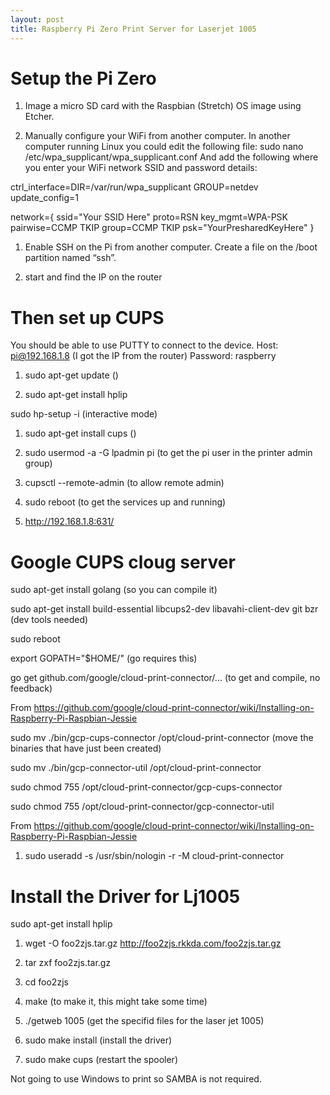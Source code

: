 ```yaml
---
layout: post
title: Raspberry Pi Zero Print Server for Laserjet 1005
---
```


# Setup the Pi Zero

1. Image a micro SD card with the Raspbian (Stretch) OS image using Etcher.

1. Manually configure your WiFi from another computer. In another computer running Linux you could edit the following file: sudo nano /etc/wpa_supplicant/wpa_supplicant.conf
And add the following where you enter your WiFi network SSID and password details:

ctrl_interface=DIR=/var/run/wpa_supplicant GROUP=netdev
update_config=1

network={
    ssid="Your SSID Here"
    proto=RSN
    key_mgmt=WPA-PSK
    pairwise=CCMP TKIP
    group=CCMP TKIP
    psk="YourPresharedKeyHere"
}

1. Enable SSH on the Pi from another computer. Create a file on the /boot partition named “ssh”.

1. start and find the IP on the router

# Then set up CUPS

You should be able to use PUTTY to connect to the device.
	Host: pi@192.168.1.8 (I got the IP from the router)
	Password: raspberry

1. sudo apt-get update ()

1. sudo apt-get install hplip

sudo hp-setup -i (interactive mode)

1. sudo apt-get install cups ()

1. sudo usermod -a -G lpadmin pi (to get the pi user in the printer admin group)

1. cupsctl --remote-admin (to allow remote admin)

1. sudo reboot (to get the services up and running)

1. http://192.168.1.8:631/


# Google CUPS cloug server

sudo apt-get install golang (so you can compile it)

sudo apt-get install build-essential libcups2-dev libavahi-client-dev git bzr (dev tools needed)

sudo reboot 

export GOPATH="$HOME/" (go requires this)

go get github.com/google/cloud-print-connector/...  (to get and compile, no feedback)


From https://github.com/google/cloud-print-connector/wiki/Installing-on-Raspberry-Pi-Raspbian-Jessie

sudo mv ./bin/gcp-cups-connector /opt/cloud-print-connector (move the binaries that have just been created)

sudo mv ./bin/gcp-connector-util /opt/cloud-print-connector

sudo chmod 755 /opt/cloud-print-connector/gcp-cups-connector

sudo chmod 755 /opt/cloud-print-connector/gcp-connector-util


From https://github.com/google/cloud-print-connector/wiki/Installing-on-Raspberry-Pi-Raspbian-Jessie

1. sudo useradd -s /usr/sbin/nologin -r -M cloud-print-connector

# Install the Driver for Lj1005


sudo apt-get install hplip

1. wget -O foo2zjs.tar.gz http://foo2zjs.rkkda.com/foo2zjs.tar.gz

1. tar zxf foo2zjs.tar.gz

1. cd foo2zjs

1. make (to make it, this might take some time)

1. ./getweb 1005 (get the specifid files for the laser jet 1005)

1. sudo make install (install the driver)

1. sudo make cups (restart the spooler)

Not going to use Windows to print so SAMBA is not required.

